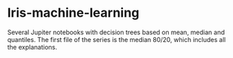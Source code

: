 # Iris-machine-learning
Several Jupiter notebooks with decision trees based on mean, median and quantiles.
The first file of the series is the median 80/20, which includes all the explanations.
